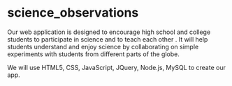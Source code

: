 # science_observations

Our web application is designed to encourage high school and college students to participate in science and to teach each other . It will help students understand and enjoy science by collaborating on simple experiments with students from different parts of the globe.

We will use HTML5, CSS, JavaScript, JQuery, Node.js, MySQL to create our app.